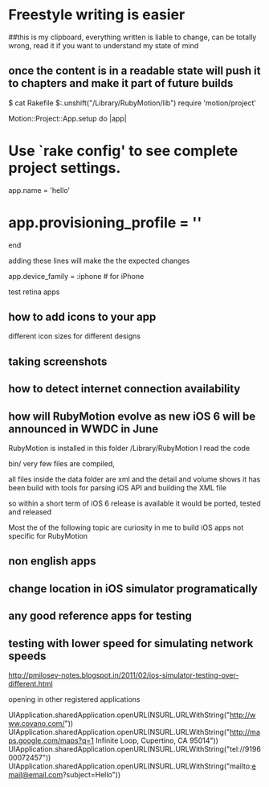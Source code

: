 
# Freestyle writing is easier

##this is my clipboard, everything written is liable to change, can be totally wrong, read it if you want to understand my state of mind

## once the content is in a readable state will push it to chapters and make it part of future builds




$ cat Rakefile
$:.unshift("/Library/RubyMotion/lib")
require 'motion/project'

Motion::Project::App.setup do |app|
  # Use `rake config' to see complete project settings.
  app.name = 'hello'
#  app.provisioning_profile = ''
end

adding these lines will make the the expected changes



app.device_family = :iphone # for iPhone


test retina apps



## how to add icons to your app

different icon sizes for different designs



## taking screenshots

## how to detect internet connection availability





## how will RubyMotion evolve as new iOS 6 will be announced in WWDC in June

RubyMotion is installed in this folder /Library/RubyMotion
I read the code

bin/ very few files are compiled, 

all files inside the data folder are xml and the detail and volume shows it has been build with tools for parsing iOS API and building the XML file

so within a short term of iOS 6 release is available it would be ported, tested and released


Most the of the following topic are curiosity in me to build iOS apps not specific for RubyMotion


## non english apps


## change location in iOS simulator programatically


## any good reference apps for testing

## testing with lower speed for simulating network speeds
http://pmilosev-notes.blogspot.in/2011/02/ios-simulator-testing-over-different.html







opening in other registered applications

UIApplication.sharedApplication.openURL(NSURL.URLWithString("http://www.covano.com/"))
UIApplication.sharedApplication.openURL(NSURL.URLWithString("http://maps.google.com/maps?q=1 Infinite Loop, Cupertino, CA 95014"))
UIApplication.sharedApplication.openURL(NSURL.URLWithString("tel://919600072457"))
UIApplication.sharedApplication.openURL(NSURL.URLWithString("mailto:email@email.com?subject=Hello"))



